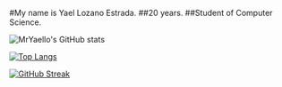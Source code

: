 #My name is Yael Lozano Estrada.
##20 years.
##Student of Computer Science.

![MrYaello's GitHub stats](https://github-readme-stats.vercel.app/api?username=mryaello&theme=dracula&show_icons=true&include_all_commits=true)

[![Top Langs](https://github-readme-stats.vercel.app/api/top-langs/?username=mryaello&layout=compact&theme=dracula)](https://github.com/anuraghazra/github-readme-stats)

[![GitHub Streak](https://streak-stats.demolab.com/?user=mryaello&theme=dracula)](https://git.io/streak-stats)
<!--
**MrYaello/mryaello** is a ✨ _special_ ✨ repository because its `README.md` (this file) appears on your GitHub profile.

Here are some ideas to get you started:

- 🔭 I’m currently working on ...
- 🌱 I’m currently learning ...
- 👯 I’m looking to collaborate on ...
- 🤔 I’m looking for help with ...
- 💬 Ask me about ...
- 📫 How to reach me: ...
- 😄 Pronouns: ...
- ⚡ Fun fact: ...
-->
